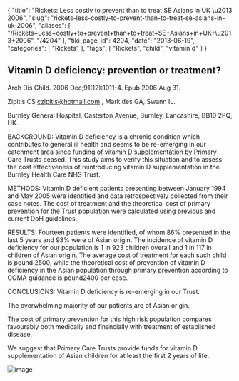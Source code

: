 {
    "title": "Rickets: Less costly to prevent than to treat SE Asians in UK \u2013 2006",
    "slug": "rickets-less-costly-to-prevent-than-to-treat-se-asians-in-uk-2006",
    "aliases": [
        "/Rickets+Less+costly+to+prevent+than+to+treat+SE+Asians+in+UK+\u2013+2006",
        "/4204"
    ],
    "tiki_page_id": 4204,
    "date": "2013-06-19",
    "categories": [
        "Rickets"
    ],
    "tags": [
        "Rickets",
        "child",
        "vitamin d"
    ]
}


## Vitamin D deficiency: prevention or treatment?

Arch Dis Child. 2006 Dec;91(12):1011-4. Epub 2006 Aug 31.

Zipitis CS czipitis@hotmail.com , Markides GA, Swann IL.

Burnley General Hospital, Casterton Avenue, Burnley, Lancashire, BB10 2PQ, UK.

BACKGROUND: Vitamin D deficiency is a chronic condition which contributes to general ill health and seems to be re-emerging in our catchment area since funding of vitamin D supplementation by Primary Care Trusts ceased. This study aims to verify this situation and to assess the cost effectiveness of reintroducing vitamin D supplementation in the Burnley Health Care NHS Trust.

METHODS: Vitamin D deficient patients presenting between January 1994 and May 2005 were identified and data retrospectively collected from their case notes. The cost of treatment and the theoretical cost of primary prevention for the Trust population were calculated using previous and current DoH guidelines.

RESULTS: Fourteen patients were identified, of whom 86% presented in the last 5 years and 93% were of Asian origin. The incidence of vitamin D deficiency for our population is 1 in 923 children overall and 1 in 117 in children of Asian origin. The average cost of treatment for each such child is pound 2500, while the theoretical cost of prevention of vitamin D deficiency in the Asian population through primary prevention according to COMA guidance is pound2400 per case. 

CONCLUSIONS: Vitamin D deficiency is re-emerging in our Trust. 

The overwhelming majority of our patients are of Asian origin. 

The cost of primary prevention for this high risk population compares favourably both medically and financially with treatment of established disease. 

We suggest that Primary Care Trusts provide funds for vitamin D supplementation of Asian children for at least the first 2 years of life.

<img src="https://d1bk1kqxc0sym.cloudfront.net/attachments/jpeg/zipitis-cost-to-treat.jpg" alt="image">